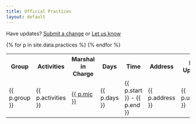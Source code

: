 ```yaml
---
title: Official Practices
layout: default
---
```


Have updates? [Submit a change](https://github.com/academie-de-espee/earl-marshal/blob/master/_data/practices.csv) or [Let us know](https://github.com/academie-de-espee/earl-marshal/issues/new)

<table width="100%">
<tr>
<th> Group </th> <th> Activities </th> <th> Marshal in Charge </th> <th> Days </th> <th> Time <th> Address <th> Last Updated </th>
{% for p in site.data.practices %}
<tr>
    <td> {{ p.group }} </td>
    <td> {{ p.activities }} </td>
    <td> <a href='mailto:{{p.email}}'>{{ p.mic }}</a> </td>
    <td> {{ p.days }} </td>
    <td> {{ p.start }} - {{ p.end }} </td>
    <td> {{ p.address }} </td>
    <td> {{ p.updated }} </td>
</tr>
{% endfor %}
